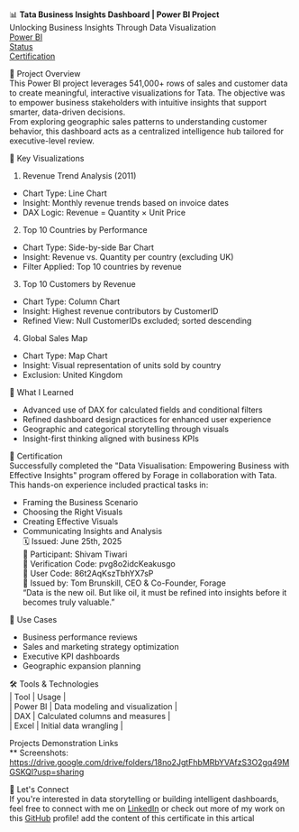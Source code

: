 📊 **Tata Business Insights Dashboard | Power BI Project**  
Unlocking Business Insights Through Data Visualization  
[Power BI](https://img.shields.io/badge/Built%20With-Power%20BI-yellow?style=flat-square)  
[Status](https://img.shields.io/badge/Status-Completed-brightgreen?style=flat-square)  
[Certification](https://drive.google.com/file/d/1rArWgvTwcW9UlAWIMBuj36gHthhVzPO_/view?usp=sharing)  


🚀 Project Overview  
This Power BI project leverages 541,000+ rows of sales and customer data to create meaningful, interactive visualizations for Tata. The objective was to empower business stakeholders with intuitive insights that support smarter, data-driven decisions.  
From exploring geographic sales patterns to understanding customer behavior, this dashboard acts as a centralized intelligence hub tailored for executive-level review.  

📌 Key Visualizations  
1. Revenue Trend Analysis (2011)  
- Chart Type: Line Chart  
- Insight: Monthly revenue trends based on invoice dates  
- DAX Logic: Revenue = Quantity × Unit Price  
2. Top 10 Countries by Performance  
- Chart Type: Side-by-side Bar Chart  
- Insight: Revenue vs. Quantity per country (excluding UK)  
- Filter Applied: Top 10 countries by revenue  
3. Top 10 Customers by Revenue  
- Chart Type: Column Chart  
- Insight: Highest revenue contributors by CustomerID  
- Refined View: Null CustomerIDs excluded; sorted descending  
4. Global Sales Map  
- Chart Type: Map Chart  
- Insight: Visual representation of units sold by country  
- Exclusion: United Kingdom  

🧠 What I Learned  
- Advanced use of DAX for calculated fields and conditional filters  
- Refined dashboard design practices for enhanced user experience  
- Geographic and categorical storytelling through visuals  
- Insight-first thinking aligned with business KPIs  

📜 Certification  
Successfully completed the "Data Visualisation: Empowering Business with Effective Insights" program offered by Forage in collaboration with Tata. This hands-on experience included practical tasks in:  
- Framing the Business Scenario  
- Choosing the Right Visuals  
- Creating Effective Visuals  
- Communicating Insights and Analysis  
🗓️ Issued: June 25th, 2025  
👤 Participant: Shivam Tiwari  
🔐 Verification Code: pvg8o2idcKeakusgo  
📄 User Code: 86t2AqKszTbhYX7sP  
📌 Issued by: Tom Brunskill, CEO & Co-Founder, Forage  
“Data is the new oil. But like oil, it must be refined into insights before it becomes truly valuable.”  

💼 Use Cases  
- Business performance reviews  
- Sales and marketing strategy optimization  
- Executive KPI dashboards  
- Geographic expansion planning  

🛠 Tools & Technologies  
| Tool | Usage |  
| Power BI | Data modeling and visualization |  
| DAX | Calculated columns and measures |  
| Excel | Initial data wrangling |   

Projects Demonstration Links  
** Screenshots: https://drive.google.com/drive/folders/18no2JgtFhbMRbYVAfzS3O2gq49MGSKQl?usp=sharing  

📣 Let's Connect  
If you're interested in data storytelling or building intelligent dashboards, feel free to connect with me on [LinkedIn](https://www.linkedin.com/in/shivam-tiwari-4239a621b/) or check out more of my work on this [GitHub](https://github.com/shivamtiwari1/Tata-Business-Insights-Dashboard-Power-BI-Project.git) profile! add the content of this certificate in this artical  
